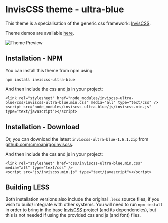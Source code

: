 # InvisCSS theme - ultra-blue

This theme is a specialisation of the generic css framework: [InvisCSS](https://github.com/cmroanirgo/inviscss).

Theme demos are available [here](https://cmroanirgo.github.io/inviscss/demo/themes.html).

![Theme Preview](https://cmroanirgo.github.io/inviscss/demo/images/ultra-blue-preview.png)


## Installation - NPM

You can install this theme from npm using:

```
npm install inviscss-ultra-blue
```

And then include the css and js in your project:

```
<link rel="stylesheet" href="node_modules/inviscss-ultra-blue/css/inviscss-ultra-blue.min.css" media="all" type="text/css" />
<script src="node_modules/inviscss-ultra-blue/js/inviscss.min.js" type="text/javascript"></script>
```

## Installation - Download

<p>Or, you can download the latest <code>inviscss-ultra-blue-1.6.1.zip</code> from <a href="https://github.com/cmroanirgo/inviscss/releases/latest"><i class="fa fa-github"></i> github.com/cmroanirgo/inviscss</a>.</p>

And then include the css and js in your project:

```
<link rel="stylesheet" href="css/inviscss-ultra-blue.min.css" media="all" type="text/css" />
<script src="js/inviscss.min.js" type="text/javascript"></script>
```

## Building LESS

Both installation versions also include the original <code>.less</code> source files, if you wish to build/ integrate with other systems. You will need to run `npm install` in order to bring in the base [InvisCSS](https://www.npmjs.com/package/inviscss) project (and its dependencies), but this is not needed if using the provided css and js (and font) files.

